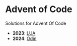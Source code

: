 # Advent of Code

Solutions for Advent Of Code

- **2023**: [LUA](http://www.lua.org/)
- **2024**: [Odin](http://www.odin-lang.org/)
